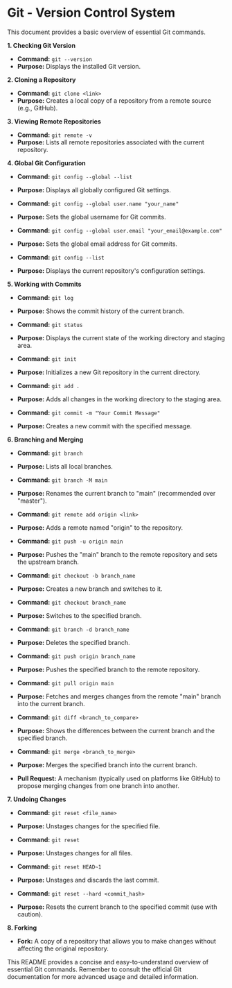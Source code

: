 # Git - Version Control System

This document provides a basic overview of essential Git commands.

**1. Checking Git Version**

*   **Command:** `git --version`
*   **Purpose:** Displays the installed Git version.

**2. Cloning a Repository**

*   **Command:** `git clone <link>`
*   **Purpose:** Creates a local copy of a repository from a remote source (e.g., GitHub).

**3. Viewing Remote Repositories**

*   **Command:** `git remote -v`
*   **Purpose:** Lists all remote repositories associated with the current repository.

**4. Global Git Configuration**

*   **Command:** `git config --global --list` 
*   **Purpose:** Displays all globally configured Git settings.

*   **Command:** `git config --global user.name "your_name"`
*   **Purpose:** Sets the global username for Git commits.

*   **Command:** `git config --global user.email "your_email@example.com"`
*   **Purpose:** Sets the global email address for Git commits.

*   **Command:** `git config --list`
*   **Purpose:** Displays the current repository's configuration settings.

**5. Working with Commits**

*   **Command:** `git log`
*   **Purpose:** Shows the commit history of the current branch.

*   **Command:** `git status`
*   **Purpose:** Displays the current state of the working directory and staging area.

*   **Command:** `git init`
*   **Purpose:** Initializes a new Git repository in the current directory.

*   **Command:** `git add .`
*   **Purpose:** Adds all changes in the working directory to the staging area.

*   **Command:** `git commit -m "Your Commit Message"`
*   **Purpose:** Creates a new commit with the specified message.

**6. Branching and Merging**

*   **Command:** `git branch`
*   **Purpose:** Lists all local branches.

*   **Command:** `git branch -M main` 
*   **Purpose:** Renames the current branch to "main" (recommended over "master").

*   **Command:** `git remote add origin <link>` 
*   **Purpose:** Adds a remote named "origin" to the repository.

*   **Command:** `git push -u origin main` 
*   **Purpose:** Pushes the "main" branch to the remote repository and sets the upstream branch.

*   **Command:** `git checkout -b branch_name`
*   **Purpose:** Creates a new branch and switches to it.

*   **Command:** `git checkout branch_name`
*   **Purpose:** Switches to the specified branch.

*   **Command:** `git branch -d branch_name`
*   **Purpose:** Deletes the specified branch.

*   **Command:** `git push origin branch_name`
*   **Purpose:** Pushes the specified branch to the remote repository.

*   **Command:** `git pull origin main`
*   **Purpose:** Fetches and merges changes from the remote "main" branch into the current branch.

*   **Command:** `git diff <branch_to_compare>`
*   **Purpose:** Shows the differences between the current branch and the specified branch.

*   **Command:** `git merge <branch_to_merge>`
*   **Purpose:** Merges the specified branch into the current branch.

*   **Pull Request:** A mechanism (typically used on platforms like GitHub) to propose merging changes from one branch into another.

**7. Undoing Changes**

*   **Command:** `git reset <file_name>`
*   **Purpose:** Unstages changes for the specified file.

*   **Command:** `git reset`
*   **Purpose:** Unstages changes for all files.

*   **Command:** `git reset HEAD~1`
*   **Purpose:** Unstages and discards the last commit.

*   **Command:** `git reset --hard <commit_hash>`
*   **Purpose:** Resets the current branch to the specified commit (use with caution).

**8. Forking**

*   **Fork:** A copy of a repository that allows you to make changes without affecting the original repository.

This README provides a concise and easy-to-understand overview of essential Git commands. Remember to consult the official Git documentation for more advanced usage and detailed information.